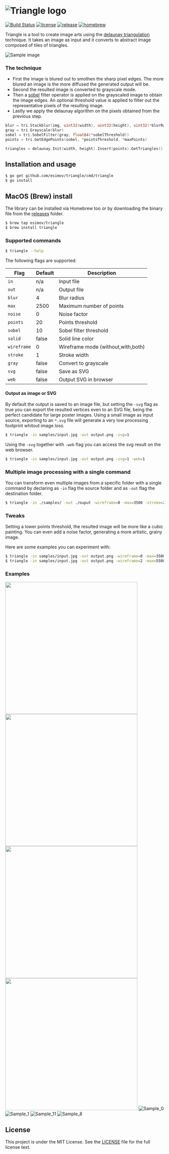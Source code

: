 
# ![Triangle logo](https://user-images.githubusercontent.com/883386/32769128-4d9625c6-c923-11e7-9a96-030f2f0efff3.png)

[![Build Status](https://travis-ci.org/esimov/triangle.svg?branch=master)](https://travis-ci.org/esimov/triangle)
[![license](https://img.shields.io/github/license/mashape/apistatus.svg?style=flat)](./LICENSE)
[![release](https://img.shields.io/badge/release-v1.0.2-blue.svg)]()
[![homebrew](https://img.shields.io/badge/homebrew-v1.0.2-orange.svg)]()

Triangle is a tool to create image arts using the [delaunay triangulation](https://en.wikipedia.org/wiki/Delaunay_triangulation) technique. It takes an image as input and it converts to abstract image composed of tiles of triangles.

![Sample image](https://github.com/esimov/triangle/blob/master/output/sample_3.png)

### The technique
* First the image is blured out to smothen the sharp pixel edges. The more blured an image is the more diffused the generated output will be.
* Second the resulted image is converted to grayscale mode. 
* Then a [sobel](https://en.wikipedia.org/wiki/Sobel_operator) filter operator is applied on the grayscaled image to obtain the image edges. An optional threshold value is applied to filter out the representative pixels of the resulting image.
* Lastly we apply the delaunay algorithm on the pixels obtained from the previous step.

```go
blur = tri.Stackblur(img, uint32(width), uint32(height), uint32(*blurRadius))
gray = tri.Grayscale(blur)
sobel = tri.SobelFilter(gray, float64(*sobelThreshold))
points = tri.GetEdgePoints(sobel, *pointsThreshold, *maxPoints)

triangles = delaunay.Init(width, height).Insert(points).GetTriangles()
```
## Installation and usage
```bash
$ go get github.com/esimov/triangle/cmd/triangle
$ go install
```
## MacOS (Brew) install
The library can be installed via Homebrew too or by downloading the binary file from the [releases](https://github.com/esimov/triangle/releases) folder.

```bash
$ brew tap esimov/triangle
$ brew install triangle
```

### Supported commands

```bash
$ triangle --help
```
The following flags are supported:

| Flag | Default | Description |
| --- | --- | --- |
| `in` | n/a | Input file |
| `out` | n/a | Output file |
| `blur` | 4 | Blur radius |
| `max` | 2500 | Maximum number of points |
| `noise` | 0 | Noise factor |
| `points` | 20 | Points threshold |
| `sobel` | 10 | Sobel filter threshold |
| `solid` | false | Solid line color |
| `wireframe` | 0 | Wireframe mode (without,with,both) |
| `stroke` | 1 | Stroke width |
| `gray` | false | Convert to grayscale |
| `svg` | false | Save as SVG |
| `web` | false | Output SVG in browser |

#### Output as image or SVG
By default the output is saved to an image file, but setting the `-svg` flag as true you can export the resulted vertices even to an SVG file, being the perfect candidate for large poster images. Using a small image as input source, exporting to an `*.svg` file will generate a very low processing footprint whitout image loss.

```bash
$ triangle -in samples/input.jpg -out output.png -svg=1
```

Using the `-svg` together with `-web` flag you can access the svg result on the web browser.


```bash
$ triangle -in samples/input.jpg -out output.png -svg=1 -web=1
```

### Multiple image processing with a single command
You can transform even multiple images from a specific folder with a single command by declaring as `-in` flag the source folder and as `-out` flag the destination folder.

```bash
$ triangle -in ./samples/ -out ./ouput -wireframe=0 -max=3500 -stroke=2 -blur=2 -noise=4
```
### Tweaks
Setting a lower points threshold, the resulted image will be more like a cubic painting. You can even add a noise factor, generating a more artistic, grainy image.

Here are some examples you can experiment with:
```bash
$ triangle -in samples/input.jpg -out output.png -wireframe=0 -max=3500 -stroke=2 -blur=2
$ triangle -in samples/input.jpg -out output.png -wireframe=2 -max=5500 -stroke=1 -blur=10
```

### Examples

<a href="https://github.com/esimov/triangle/blob/master/output/sample_3.png"><img src="https://github.com/esimov/triangle/blob/master/output/sample_3.png" width=420/></a>
<a href="https://github.com/esimov/triangle/blob/master/output/sample_4.png"><img src="https://github.com/esimov/triangle/blob/master/output/sample_4.png" width=420/></a>
<a href="https://github.com/esimov/triangle/blob/master/output/sample_5.png"><img src="https://github.com/esimov/triangle/blob/master/output/sample_5.png" width=420/></a>
<a href="https://github.com/esimov/triangle/blob/master/output/sample_6.png"><img src="https://github.com/esimov/triangle/blob/master/output/sample_6.png" width=420/></a>
![Sample_0](https://github.com/esimov/triangle/blob/master/output/sample_0.png)
![Sample_1](https://github.com/esimov/triangle/blob/master/output/sample_1.png)
![Sample_11](https://github.com/esimov/triangle/blob/master/output/sample_11.png)
![Sample_8](https://github.com/esimov/triangle/blob/master/output/sample_8.png)


## License

This project is under the MIT License. See the [LICENSE](https://github.com/esimov/triangle/blob/master/LICENSE) file for the full license text.
